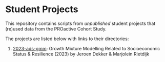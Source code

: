 # Student Projects

This repository contains scripts from _unpublished_ student projects that (re)used data from the PROactive Cohort Study.  

The projects are listed below with links to their directories:

1. [2023-ads-gmm](/2023-ads-gmm): Growth Mixture Modelling Related to Socioeconomic Status & Resilience (2023) by Jeroen Dekker & Marjolein Rietdijk
